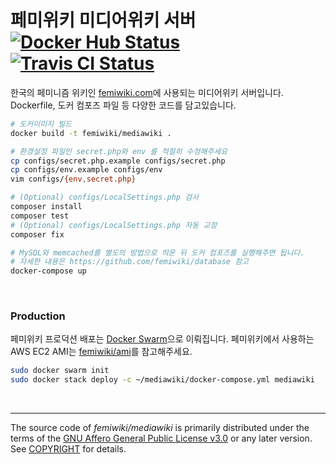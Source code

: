 페미위키 미디어위키 서버 [![Docker Hub Status]][Docker Hub Link] [![Travis CI Status]][Travis CI Link]
========
한국의 페미니즘 위키인 [femiwiki.com]에 사용되는 미디어위키 서버입니다.
Dockerfile, 도커 컴포즈 파일 등 다양한 코드를 담고있습니다.

```bash
# 도커이미지 빌드
docker build -t femiwiki/mediawiki .

# 환경설정 파일인 secret.php와 env 를 적절히 수정해주세요
cp configs/secret.php.example configs/secret.php
cp configs/env.example configs/env
vim configs/{env,secret.php}

# (Optional) configs/LocalSettings.php 검사
composer install
composer test
# (Optional) configs/LocalSettings.php 자동 교정
composer fix

# MySQL와 memcached를 별도의 방법으로 띄운 뒤 도커 컴포즈를 실행해주면 됩니다.
# 자세한 내용은 https://github.com/femiwiki/database 참고
docker-compose up
```

&nbsp;

### Production
페미위키 프로덕션 배포는 [Docker Swarm]으로 이뤄집니다. 페미위키에서 사용하는
AWS EC2 AMI는 [femiwiki/ami]를 참고해주세요.

```sh
sudo docker swarm init
sudo docker stack deploy -c ~/mediawiki/docker-compose.yml mediawiki
```

&nbsp;

--------

The source code of *femiwiki/mediawiki* is primarily distributed under the terms
of the [GNU Affero General Public License v3.0] or any later version. See
[COPYRIGHT] for details.

[Docker Hub Status]: https://badgen.net/docker/pulls/femiwiki/mediawiki/?icon=docker&label=pulls
[Docker Hub Link]: https://hub.docker.com/r/femiwiki/mediawiki/
[Travis CI Status]: https://badgen.net/travis/femiwiki/mediawiki/master?label=build
[Travis CI Link]: https://travis-ci.org/femiwiki/mediawiki
[femiwiki.com]: https://femiwiki.com
[Docker Swarm]: https://docs.docker.com/engine/swarm/
[femiwiki/ami]: https://github.com/femiwiki/ami
[GNU Affero General Public License v3.0]: LICENSE
[COPYRIGHT]: COPYRIGHT
